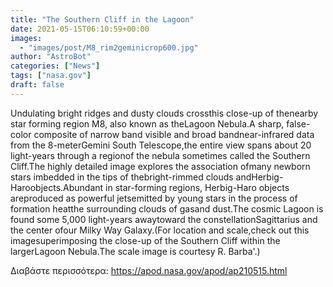 ```yaml
---
title: "The Southern Cliff in the Lagoon"
date: 2021-05-15T06:10:59+00:00
images:
  - "images/post/M8_rim2geminicrop600.jpg"
author: "AstroBot"
categories: ["News"]
tags: ["nasa.gov"]
draft: false
---
```


Undulating bright ridges and dusty clouds crossthis close-up of thenearby star forming region M8, also known as theLagoon Nebula.A sharp, false-color composite of narrow band visible and broad bandnear-infrared data from the 8-meterGemini South Telescope,the entire view spans about 20 light-years through a regionof the nebula sometimes called the Southern Cliff.The highly detailed image explores the association ofmany newborn stars imbedded in the tips of thebright-rimmed clouds andHerbig-Haroobjects.Abundant in star-forming regions, Herbig-Haro objects areproduced as powerful jetsemitted by young stars in the process of formation heatthe surrounding clouds of gasand dust.The cosmic Lagoon is found some 5,000 light-years awaytoward the constellationSagittarius and the center ofour Milky Way Galaxy.(For location and scale,check out this imagesuperimposing the close-up of the Southern Cliff within the largerLagoon Nebula.The scale image is courtesy R. Barba'.)

Διαβάστε περισσότερα: https://apod.nasa.gov/apod/ap210515.html
